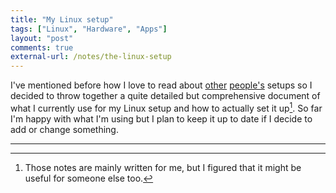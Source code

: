 ```yaml
---
title: "My Linux setup"
tags: ["Linux", "Hardware", "Apps"]
layout: "post"
comments: true
external-url: /notes/the-linux-setup
---
```


I've mentioned before how I love to read about [other](http://onethingwell.org/linux-setup) [people's](http://jasonwryan.com/blog/2010/10/04/the-setup/) setups so I decided to throw together a quite detailed but comprehensive document of what I currently use for my Linux setup and how to actually set it up[^20130823-1]. So far I'm happy with what I'm using but I plan to keep it up to date if I decide to add or change something.

* * *

[^20130823-1]: Those notes are mainly written for me, but I figured that it might be useful for someone else too.
